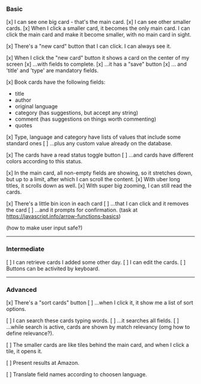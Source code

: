 ### Basic 

[x] I can see one big card - that's the main card.
[x] I can see other smaller cards.
[x] When I click a smaller card, it becomes the only main card. I can click the main card and make it become smaller, with no main card in sight.

[x] There's a "new card" button that I can click. I can always see it.

[x] When I click the "new card" button it shows a card on the center of my screen 
[x] ...with fields to complete. 
[x] ...it has a "save" button
[x] ... and 'title' and 'type' are mandatory fields. 

[x] Book cards have the following fields:
- title
- author
- original language
- category (has suggestions, but accept any string)
- comment (has suggestions on things worth commenting)
- quotes

[x] Type, language and category have lists of values that include some standard ones
[ ] ...plus any custom value already on the database.

[x] The cards have a read status toggle button 
[ ] ...and cards have different colors according to this status.

[x] In the main card, all non-empty fields are showing, so it stretches down, but up to a limit, after which I can scroll the content.
[x] With uber long titles, it scrolls down as well.
[x] With super big zooming, I can still read the cards.

[x] There's a little bin icon in each card 
[ ] ...that I can click and it removes the card
[ ] ...and it prompts for confirmation. (task at https://javascript.info/arrow-functions-basics)

(how to make user input safe?)

---
### Intermediate

[ ] I can retrieve cards I added some other day.
[ ] I can edit the cards.
[ ] Buttons can be activited by keyboard.

---
### Advanced

[x] There's a "sort cards" button
[ ] ...when I click it, it show me a list of sort options.

[ ] I can search these cards typing words. 
[ ] ...it searches all fields. 
[ ] ...while search is active, cards are shown by match relevancy (omg how to define relevance?).

[ ] The smaller cards are like tiles behind the main card, and when I click a tile, it opens it.

[ ] Present results at Amazon.

[ ] Translate field names according to choosen language.